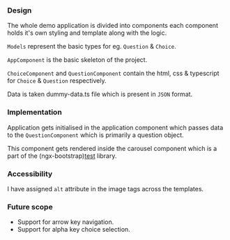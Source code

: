 ### Design

The whole demo application is divided into components each component holds it's own styling and template along with the logic.

`Models` represent the basic types for eg. `Question` & `Choice`.

`AppComponent` is the basic skeleton of the project.

`ChoiceComponent` and `QuestionComponent` contain the html, css & typescript for `Choice` & `Question` respectively.

Data is taken dummy-data.ts file which is present in `JSON` format. 

### Implementation

Application gets initialised in the application component which passes data to the `QuestionComponent` which is primarily a question 
object.

This component gets rendered inside the carousel component which is a part of the (ngx-bootstrap)[test](https://google.com) library.


### Accessibility

I have assigned `alt` attribute in the image tags across the templates.


### Future scope

* Support for arrow key navigation.
* Support for alpha key choice selection.
